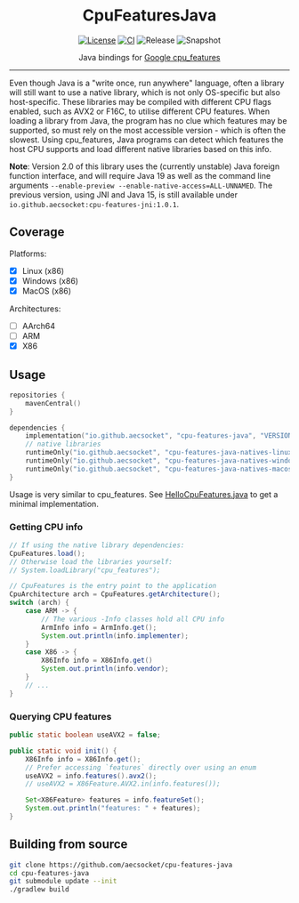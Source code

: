 <div align="center">

# CpuFeaturesJava
[![License](https://img.shields.io/github/license/aecsocket/cpu-features-java)](LICENSE)
[![CI](https://img.shields.io/github/actions/workflow/status/aecsocket/cpu-features-java/build.yml)](https://github.com/aecsocket/cpu-features-java/actions/workflows/build.yml)
![Release](https://img.shields.io/maven-central/v/io.github.aecsocket/cpu-features-java?label=release)
![Snapshot](https://img.shields.io/nexus/s/io.github.aecsocket/cpu-features-java?label=snapshot&server=https%3A%2F%2Fs01.oss.sonatype.org)

Java bindings for [Google cpu_features](https://github.com/google/cpu_features)

---

</div>

Even though Java is a "write once, run anywhere" language, often a library will still want to use a native library,
which is not only OS-specific but also host-specific. These libraries may be compiled with different CPU flags enabled,
such as AVX2 or F16C, to utilise different CPU features. When loading a library from Java, the program has no clue
which features may be supported, so must rely on the most accessible version - which is often the slowest. Using
cpu_features, Java programs can detect which features the host CPU supports and load different native libraries based
on this info.

**Note**: Version 2.0 of this library uses the (currently unstable) Java foreign function interface, and will require
Java 19 as well as the command line arguments `--enable-preview --enable-native-access=ALL-UNNAMED`. The previous
version, using JNI and Java 15, is still available under `io.github.aecsocket:cpu-features-jni:1.0.1`.

## Coverage

Platforms:
- [x] Linux (x86)
- [x] Windows (x86)
- [x] MacOS (x86)

Architectures:
- [ ] AArch64
- [ ] ARM
- [x] X86

## Usage

```kotlin
repositories {
    mavenCentral()
}

dependencies {
    implementation("io.github.aecsocket", "cpu-features-java", "VERSION")
    // native libraries
    runtimeOnly("io.github.aecsocket", "cpu-features-java-natives-linux-x86", "VERSION")
    runtimeOnly("io.github.aecsocket", "cpu-features-java-natives-windows-x86", "VERSION")
    runtimeOnly("io.github.aecsocket", "cpu-features-java-natives-macos-x86", "VERSION")
}
```

Usage is very similar to cpu_features. See [HelloCpuFeatures.java](src/test/java/cpufeatures/HelloCpuFeatures.java)
to get a minimal implementation.

### Getting CPU info

```java
// If using the native library dependencies:
CpuFeatures.load();
// Otherwise load the libraries yourself:
// System.loadLibrary("cpu_features");

// CpuFeatures is the entry point to the application
CpuArchitecture arch = CpuFeatures.getArchitecture();
switch (arch) {
    case ARM -> {
        // The various -Info classes hold all CPU info
        ArmInfo info = ArmInfo.get();
        System.out.println(info.implementer);
    }
    case X86 -> {
        X86Info info = X86Info.get()
        System.out.println(info.vendor);
    }
    // ...
}
```

### Querying CPU features

```java
public static boolean useAVX2 = false;

public static void init() {
    X86Info info = X86Info.get();
    // Prefer accessing `features` directly over using an enum
    useAVX2 = info.features().avx2();
    // useAVX2 = X86Feature.AVX2.in(info.features());

    Set<X86Feature> features = info.featureSet();
    System.out.println("features: " + features);
}
```

## Building from source

```sh
git clone https://github.com/aecsocket/cpu-features-java
cd cpu-features-java
git submodule update --init
./gradlew build
```
